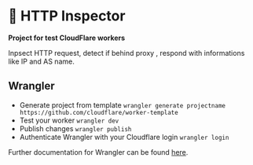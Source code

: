 # 👷 HTTP Inspector

__Project for test CloudFlare workers__

Inpsect HTTP request, detect if behind proxy ,
respond with informations like IP and AS name.

## Wrangler

- Generate project from template `wrangler generate projectname https://github.com/cloudflare/worker-template`
- Test your worker `wrangler dev`
- Publish changes `wrangler publish`
- Authenticate Wrangler with your Cloudflare login `wrangler login`

Further documentation for Wrangler can be found [here](https://developers.cloudflare.com/workers/tooling/wrangler).